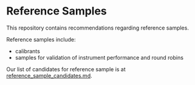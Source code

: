 # Reference Samples

This repository contains recommendations regarding reference samples. 

Reference samples include: 
- calibrants 
- samples for validation of instrument performance and round robins

Our list of candidates for reference sample is at
[reference_sample_candidates.md](reference_sample_candidates.md).


